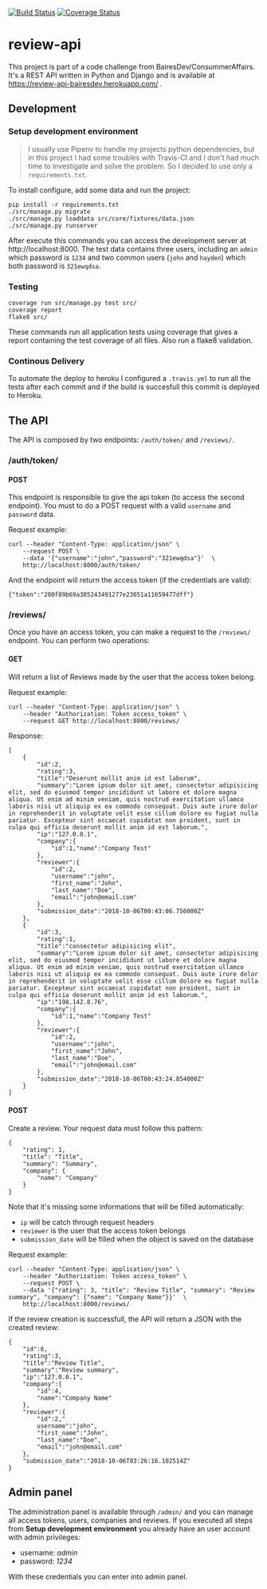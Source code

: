 [![Build Status](https://travis-ci.org/msfernandes/review-api.svg?branch=master)](https://travis-ci.org/msfernandes/review-api)
[![Coverage Status](https://coveralls.io/repos/github/msfernandes/review-api/badge.svg?branch=master)](https://coveralls.io/github/msfernandes/review-api?branch=master)


# review-api

This project is part of a code challenge from BairesDev/ConsummerAffairs.
It's a REST API written in Python and Django and is available at https://review-api-bairesdev.herokuapp.com/ .

## Development

### Setup development environment

> I usually use Pipenv to handle my projects python dependencies, but in this project I had
some troubles with Travis-CI and I don't had much time to investigate and solve the problem.
So I decided to use only a `requirements.txt`.

To install configure, add some data and run the project:

```
pip install -r requirements.txt
./src/manage.py migrate
./src/manage.py loaddata src/core/fixtures/data.json
./src/manage.py runserver
```
After execute this commands you can access the development server at http://localhost:8000.
The test data contains three users, including an `admin` which password is `1234` and two common users (`john` and `hayden`) which both password is `321ewqdsa`.

### Testing

```
coverage run src/manage.py test src/
coverage report
flake8 src/
```

These commands run all application tests using coverage that gives a report containing the test coverage of all files. Also run a flake8 validation.

### Continous Delivery

To automate the deploy to heroku I configured a `.travis.yml` to run all the tests after each commit and if the build is succesfull this commit is deployed to Heroku.

## The API

The API is composed by two endpoints: `/auth/token/` and `/reviews/`.

### /auth/token/

#### POST

This endpoint is responsible to give the api token (to access the second endpoint). You must to do a POST request with a valid `username` and `password` data.

Request example:
```
curl --header "Content-Type: application/json" \
    --request POST \
    --data '{"username":"john","password":"321ewqdsa"}'  \
    http://localhost:8000/auth/token/
```

And the endpoint will return the access token (if the credentials are valid):

```
{"token":"200f89b69a305243491277e23051a11659477dff"}
```

### /reviews/

Once you have an access token, you can make a request to the `/reviews/` endpoint. You can perform two operations:

#### GET

Will return a list of Reviews made by the user that the access token belong.

Request example:
```
curl --header "Content-Type: application/json" \
    --header "Authorization: Token access_token" \
    --request GET http://localhost:8000/reviews/
```

Response:
```
[
    {
        "id":2,
        "rating":3,
        "title":"Deserunt mollit anim id est laborum",
        "summary":"Lorem ipsum dolor sit amet, consectetur adipisicing elit, sed do eiusmod tempor incididunt ut labore et dolore magna aliqua. Ut enim ad minim veniam, quis nostrud exercitation ullamco laboris nisi ut aliquip ex ea commodo consequat. Duis aute irure dolor in reprehenderit in voluptate velit esse cillum dolore eu fugiat nulla pariatur. Excepteur sint occaecat cupidatat non proident, sunt in culpa qui officia deserunt mollit anim id est laborum.",
        "ip":"127.0.0.1",
        "company":{
            "id":1,"name":"Company Test"
        },
        "reviewer":{
            "id":2,
            "username":"john",
            "first_name":"John",
            "last_name":"Doe",
            "email":"john@email.com"
        },
        "submission_date":"2018-10-06T00:43:06.756000Z"
    },
    {
        "id":3,
        "rating":1,
        "title":"consectetur adipisicing elit",
        "summary":"Lorem ipsum dolor sit amet, consectetur adipisicing elit, sed do eiusmod tempor incididunt ut labore et dolore magna aliqua. Ut enim ad minim veniam, quis nostrud exercitation ullamco laboris nisi ut aliquip ex ea commodo consequat. Duis aute irure dolor in reprehenderit in voluptate velit esse cillum dolore eu fugiat nulla pariatur. Excepteur sint occaecat cupidatat non proident, sunt in culpa qui officia deserunt mollit anim id est laborum.",
        "ip":"198.142.8.76",
        "company":{
            "id":1,"name":"Company Test"
        },
        "reviewer":{
            "id":2,
            "username":"john",
            "first_name":"John",
            "last_name":"Doe",
            "email":"john@email.com"
        },
        "submission_date":"2018-10-06T00:43:24.854000Z"
    }
]
```

#### POST

Create a review. Your request data must follow this pattern:

```
{
    "rating": 1,
    "title": "Title",
    "summary": "Summary",
    "company": {
        "name": "Company"
    }
}
```

Note that it's missing some informations that will be filled automatically:
* `ip` will be catch through request headers
* `reviewer` is the user that the access token belongs
* `submission_date` will be filled when the object is saved on the database

Request example:
```
curl --header "Content-Type: application/json" \
    --header "Authorization: Token access_token" \
    --request POST \
    --data '{"rating": 3, "title": "Review Title", "summary": "Review summary", "company": {"name": "Company Name"}}'  \
    http://localhost:8000/reviews/
```

If the review creation is successfull, the API will return a JSON with the created review:
```
{
    "id":6,
    "rating":3,
    "title":"Review Title",
    "summary":"Review summary",
    "ip":"127.0.0.1",
    "company":{
        "id":4,
        "name":"Company Name"
    },
    "reviewer":{
        "id":2,"
        username":"john",
        "first_name":"John",
        "last_name":"Doe",
        "email":"john@email.com"
    },
    "submission_date":"2018-10-06T03:26:16.102514Z"
}
```

## Admin panel

The administration panel is available through `/admin/` and you can manage all access tokens, users, companies and reviews. If you executed all steps from **Setup development environment** you already have an user account with admin privileges:

* username: *admin*
* password: *1234*

With these credentials you can enter into admin panel.

